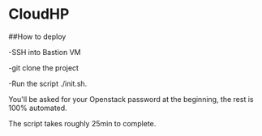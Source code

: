 # CloudHP

##How to deploy

-SSH into Bastion VM

-git clone the project

-Run the script ./init.sh.

You'll be asked for your Openstack password at the beginning,
the rest is 100% automated.

The script takes roughly 25min to complete.

